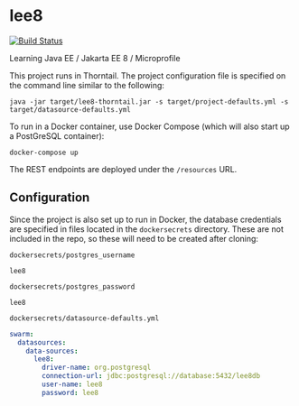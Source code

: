 # lee8

[![Build Status](https://travis-ci.com/nderwin/lee8.svg?branch=develop)](https://travis-ci.com/nderwin/lee8)

Learning Java EE / Jakarta EE 8 / Microprofile

This project runs in Thorntail.  The project configuration file is specified on the command line similar to the following:

```
java -jar target/lee8-thorntail.jar -s target/project-defaults.yml -s target/datasource-defaults.yml
```

To run in a Docker container, use Docker Compose (which will also start up a PostGreSQL container):

```
docker-compose up
```

The REST endpoints are deployed under the `/resources` URL.

## Configuration

Since the project is also set up to run in Docker, the database credentials are specified in files located in the `dockersecrets`
directory.  These are not included in the repo, so these will need to be created after cloning:

`dockersecrets/postgres_username`

```
lee8
```

`dockersecrets/postgres_password`

```
lee8
```

`dockersecrets/datasource-defaults.yml`

```yaml
swarm:
  datasources:
    data-sources:
      lee8:
        driver-name: org.postgresql
        connection-url: jdbc:postgresql://database:5432/lee8db
        user-name: lee8
        password: lee8
```

